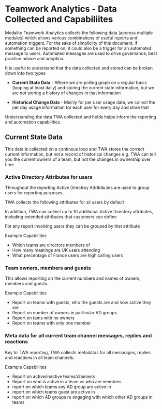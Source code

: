 # Teamwork Analytics - Data Collected and Capabiliites

Modality Teamwork Analytics collects the following data (accross multiple modules) which allows various combinaitons of useful reports and automation triggers. For the sake of simpliciity of this document, if something can be reported on, it could also be a trigger for an automated message to users. Automated messages are used to drive governance, best practice advice and adoption.

It is useful to understand that the data collected and stored can be broken down into two types

- **Current State Data** - Where we are polling graph on a regular basis (looping at least daily) and storing the current state information, but we are not storing a history of changes in that information

- **Historical Change Data** - Mainly for per user usage data, we collect the per day usage information for each user for every day and store that 

Understanding the data TWA collected and holds helps inform the reporting and automation capabilities.



## Current State Data

This data is collected on a continous loop and TWA stores the correct current information, but not a record of historical changes e.g. TWA can tell you the current owners of a team, but not the changes in ownership over time

### Active Directory Attributes for users

Throughout the reporting Active Directroy Attribibutes are used to group users for reporting purposes. 

TWA collects the following attributes for all users by default

In addition, TWA can collect up to 10 additional Active Directory attributes, including extended attributes that customers can define

For any report involving users they can be grouped by that attribute

Example Capabilities
- Which teams are directors members of
- How many meetings are UK users attending
- What percentage of France users are high calling users


### Team owners, members and guests

This allows reporting on the current numbers and names of owners, members and guests.

Example Capabilities
- Report on teams with guests, who the guests are and how active they are
- Report on number of owners in particular AD groups
- Report on tams with no owners
- Report on teams with only one member


### Meta data for all current team channel messages, replies and reactions

Key to TWA reporting, TWA collects metadatas for all messeages, replies and reactions in all team channels.

Example Capabiliites
- Report on active/inactive teams/channels
- Report on who is active in a team vs who are members
- report on which teams any AD group are active in
- report on which teams guest are active in
- report on which AD groups re engaging with which other AD groups in teams

